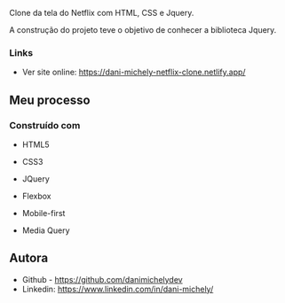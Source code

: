 Clone da tela do Netflix com HTML, CSS e Jquery.

A construção do projeto teve o objetivo de conhecer a biblioteca Jquery.




### Links

- Ver site online: https://dani-michely-netflix-clone.netlify.app/

## Meu processo

### Construído com

- HTML5

- CSS3

- JQuery

- Flexbox

- Mobile-first

- Media Query

  


## Autora
- Github - https://github.com/danimichelydev
- Linkedin: https://www.linkedin.com/in/dani-michely/
